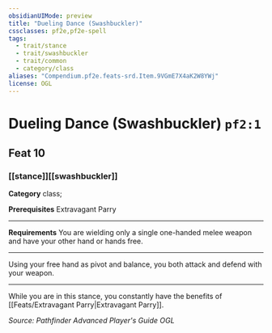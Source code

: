 ```yaml
---
obsidianUIMode: preview
title: "Dueling Dance (Swashbuckler)"
cssclasses: pf2e,pf2e-spell
tags:
  - trait/stance
  - trait/swashbuckler
  - trait/common
  - category/class
aliases: "Compendium.pf2e.feats-srd.Item.9VGmE7X4aK2W8YWj"
license: OGL
---
```

# Dueling Dance (Swashbuckler) `pf2:1`
## Feat 10
### [[stance]][[swashbuckler]]

**Category** class; 



**Prerequisites** Extravagant Parry
* * *
**Requirements** You are wielding only a single one-handed melee weapon and have your other hand or hands free.

* * *

Using your free hand as pivot and balance, you both attack and defend with your weapon.

* * *

While you are in this stance, you constantly have the benefits of [[Feats/Extravagant Parry|Extravagant Parry]].

*Source: Pathfinder Advanced Player's Guide*
*OGL*